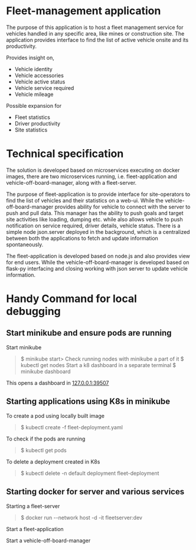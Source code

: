 # Fleet-management application
The purpose of this application is to host a fleet management service for vehicles handled in any specific area, like mines or construction site. The application provides interface to find the list of active vehicle onsite and its productivity.


Provides insight on,
- Vehicle identity
- Vehicle accessories
- Vehicle active status
- Vehicle service required
- Vehicle mileage


Possible expansion for
- Fleet statistics
- Driver productivity
- Site statistics

# Technical specification
The solution is developed based on microservices executing on docker images, there are two microservices running, i.e. fleet-application and vehicle-off-board-manager, along with a fleet-server.

The purpose of fleet-application is to provide interface for site-operators to find the list of vehicles and their statistics on a web-ui. While the vehicle-off-board-manager provides ability for vehicle to connect with the server to push and pull data. This manager has the ability to push goals and target site activities like loading, dumping etc. while also allows vehicle to push notification on service required, driver details, vehicle status. There is a simple node json.server deployed in the background, which is a centralized between both the applications to fetch and update information spontaneously.

The fleet-application is developed based on node.js and also provides view for end users. While the vehicle-off-board-manager is developed based on flask-py interfacing and closing working with json server to update vehicle information.




# Handy Command for local debugging





## Start minikube and ensure pods are running

Start minikube
> $ minikube start>
Check running nodes with minikube a part of it
> $ kubectl get nodes
Start a k8 dashboard in a separate terminal
> $ minikube dashboard

This opens a dashboard in [127.0.0.1:39507](http://127.0.0.1:39507/api/v1/namespaces/kubernetes-dashboard/services/http:kubernetes-dashboard:/proxy/#/workloads?namespace=default)

## Starting applications using K8s in minikube
To create a pod using locally built image
> $ kubectl create -f fleet-deployment.yaml

To check if the pods are running

> $ kubectl get pods

To delete a deployment created in K8s

> $ kubectl delete -n default deployment fleet-deployment


## Starting docker for server and various services

Starting a fleet-server
> $ docker run --network host -d -it fleetserver:dev

Start a fleet-application


Start a vehicle-off-board-manager

